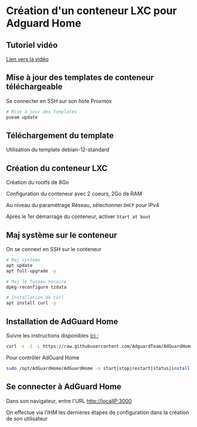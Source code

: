 # Création d'un conteneur LXC pour Adguard Home

## Tutoriel vidéo

[Lien vers la vidéo](https://)

## Mise à jour des templates de conteneur téléchargeable

Se connecter en SSH sur son hote Proxmox

```bash
# Mise à jour des templates
pveam update
```

## Téléchargement du template

Utilisation du template debian-12-standard

## Création du conteneur LXC

Création du rootfs de 8Go

Configuration du conteneur avec 2 coeurs, 2Go de RAM

Au niveau du paramétrage Réseau, sélectionner `DHCP` pour IPv4

Après le 1er démarrage du conteneur, activer `Start at boot`

## Maj système sur le conteneur

On se connext en SSH sur le conteneur

```bash
# Maj système
apt update
apt full-upgrade -y

# Maj le fuseau horaire
dpkg-reconfigure tzdata

# Installation de curl
apt install curl -y
```

## Installation de AdGuard Home

Suivre les instructions disponibles [ici :](https://github.com/AdguardTeam/AdGuardHome)

```bash
curl -s -S -L https://raw.githubusercontent.com/AdguardTeam/AdGuardHome/master/scripts/install.sh | sh -s -- -v
```

Pour contrôler AdGuard Home

```bash
sudo /opt/AdGuardHome/AdGuardHome -s start|stop|restart|status|install|uninstall
```

## Se connecter à AdGuard Home

Dans son navigateur, entre l'URL <http://localIP:3000>

On effectue via l'IHM les dernières étapes de configuration dans la création de son utilisateur
